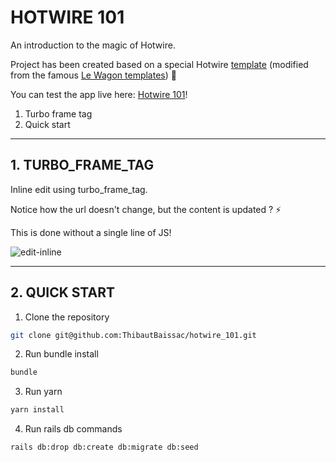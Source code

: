 # HOTWIRE 101

An introduction to the magic of Hotwire.

Project has been created based on a special Hotwire [template](https://github.com/ThibautBaissac/rails-templates) (modified from the famous [Le Wagon templates](https://github.com/lewagon/rails-templates/)) 🚀

You can test the app live here: [Hotwire 101](https://hotwire-101.osc-fr1.scalingo.io/)!

1. Turbo frame tag
2. Quick start


---

## 1. TURBO_FRAME_TAG
Inline edit using turbo_frame_tag.

Notice how the url doesn't change, but the content is updated ? ⚡️

This is done without a single line of JS!

![edit-inline](https://user-images.githubusercontent.com/59996803/144410980-42fc3bef-532c-419a-8a9b-2df3f57dccfd.gif)

---
## 2. QUICK START
1. Clone the repository
```bash
git clone git@github.com:ThibautBaissac/hotwire_101.git
```
2. Run bundle install
```bash
bundle
```

3. Run yarn
```bash
yarn install
```

4. Run rails db commands
```bash
rails db:drop db:create db:migrate db:seed
```

